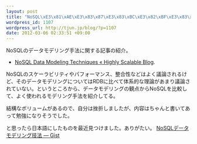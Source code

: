 ```yaml
--- 
layout: post
title: "NoSQL\xE3\x81\xAE\xE3\x83\x87\xE3\x83\xBC\xE3\x82\xBF\xE3\x83\xA2\xE3\x83\x87\xE3\x83\xAA\xE3\x83\xB3\xE3\x82\xB0\xE6\x89\x8B\xE6\xB3\x95"
wordpress_id: 1107
wordpress_url: http://tjun.jp/blog/?p=1107
date: 2012-03-06 02:33:51 +09:00
---
```

NoSQLのデータモデリング手法に関する記事の紹介。
<ul>
	<li><a href='http://highlyscalable.wordpress.com/2012/03/01/nosql-data-modeling-techniques/'>NoSQL Data Modeling Techniques « Highly Scalable Blog</a>.</li>
</ul>

NoSQLのスケーラビリティやパフォーマンス、整合性などはよく議論されるけど、そのデータモデリングについてはRDBに比べて体系的な理論があまり議論されていない。というところから、データモデリングの観点からNoSQLを比較して、よく使われるモデリング手法を紹介してる。

結構なボリュームがあるので、自分は挫折しましたが、内容はちゃんと書いてあって勉強になりそうでした。

と思ったら日本語にしたものを最近見つけました。ありがたい。
<a href="https://gist.github.com/2396234">NoSQLデータモデリング技法 — Gist</a>
